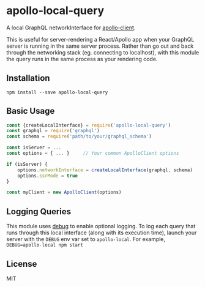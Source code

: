 # apollo-local-query

A local GraphQL networkInterface for [apollo-client](https://github.com/apollostack/apollo-client).

This is useful for server-rendering a React/Apollo app when your GraphQL server is running in the
same server process. Rather than go out and back through the networking stack
(eg. connecting to localhost), with this module the query runs in the same
process as your rendering code.

## Installation

```
npm install --save apollo-local-query
```

## Basic Usage

```js
const {createLocalInterface} = require('apollo-local-query')
const graphql = require('graphql')
const schema = require('path/to/your/graphql_schema')

const isServer = ...
const options = { ... }     // Your common ApolloClient options

if (isServer) {
    options.networkInterface = createLocalInterface(graphql, schema)
    options.ssrMode = true
}

const myClient = new ApolloClient(options)
```

## Logging Queries

This module uses [debug](https://www.npmjs.com/package/debug) to enable optional
logging. To log each query that runs through this local interface (along with its execution time),
launch your server with the `DEBUG` env var set to `apollo-local`. For example, `DEBUG=apollo-local npm start`

## License

MIT
